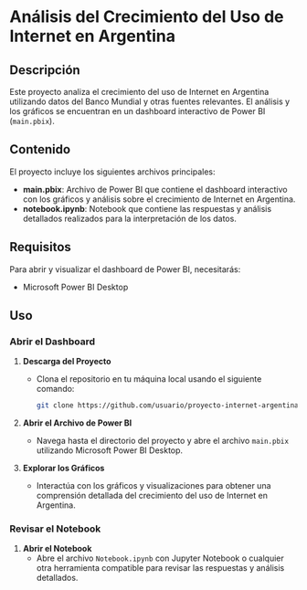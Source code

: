 # Análisis del Crecimiento del Uso de Internet en Argentina

## Descripción

Este proyecto analiza el crecimiento del uso de Internet en Argentina utilizando datos del Banco Mundial y otras fuentes relevantes. El análisis y los gráficos se encuentran en un dashboard interactivo de Power BI (`main.pbix`).

## Contenido

El proyecto incluye los siguientes archivos principales:

- **main.pbix**: Archivo de Power BI que contiene el dashboard interactivo con los gráficos y análisis sobre el crecimiento de Internet en Argentina.
- **notebook.ipynb**: Notebook que contiene las respuestas y análisis detallados realizados para la interpretación de los datos.

## Requisitos

Para abrir y visualizar el dashboard de Power BI, necesitarás:

- Microsoft Power BI Desktop

## Uso

### Abrir el Dashboard

1. **Descarga del Proyecto**
   - Clona el repositorio en tu máquina local usando el siguiente comando:
     ```bash
     git clone https://github.com/usuario/proyecto-internet-argentina.git
     ```

2. **Abrir el Archivo de Power BI**
   - Navega hasta el directorio del proyecto y abre el archivo `main.pbix` utilizando Microsoft Power BI Desktop.

3. **Explorar los Gráficos**
   - Interactúa con los gráficos y visualizaciones para obtener una comprensión detallada del crecimiento del uso de Internet en Argentina.

### Revisar el Notebook

1. **Abrir el Notebook**
   - Abre el archivo `Notebook.ipynb` con Jupyter Notebook o cualquier otra herramienta compatible para revisar las respuestas y análisis detallados.


